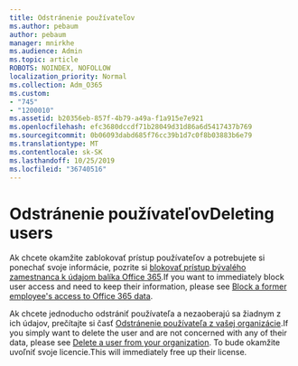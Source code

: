 ```yaml
---
title: Odstránenie používateľov
ms.author: pebaum
author: pebaum
manager: mnirkhe
ms.audience: Admin
ms.topic: article
ROBOTS: NOINDEX, NOFOLLOW
localization_priority: Normal
ms.collection: Adm_O365
ms.custom:
- "745"
- "1200010"
ms.assetid: b20356eb-857f-4b79-a49a-f1a915e7e921
ms.openlocfilehash: efc3680dccdf71b28049d31d86a6d5417437b769
ms.sourcegitcommit: 0b06093dabd685f76cc39b1d7c0f8b03883b6e79
ms.translationtype: MT
ms.contentlocale: sk-SK
ms.lasthandoff: 10/25/2019
ms.locfileid: "36740516"
---
```

# <a name="deleting-users"></a><span data-ttu-id="e6787-102">Odstránenie používateľov</span><span class="sxs-lookup"><span data-stu-id="e6787-102">Deleting users</span></span>

<span data-ttu-id="e6787-103">Ak chcete okamžite zablokovať prístup používateľov a potrebujete si ponechať svoje informácie, pozrite si [blokovať prístup bývalého zamestnanca k údajom balíka Office 365](https://docs.microsoft.com/office365/admin/add-users/remove-former-employee#block-a-former-employees-access-to-office-365-data).</span><span class="sxs-lookup"><span data-stu-id="e6787-103">If you want to immediately block user access and need to keep their information, please see [Block a former employee's access to Office 365 data](https://docs.microsoft.com/office365/admin/add-users/remove-former-employee#block-a-former-employees-access-to-office-365-data).</span></span>
  
<span data-ttu-id="e6787-104">Ak chcete jednoducho odstrániť používateľa a nezaoberajú sa žiadnym z ich údajov, prečítajte si časť [Odstránenie používateľa z vašej organizácie](https://docs.microsoft.com/office365/admin/add-users/delete-a-user).</span><span class="sxs-lookup"><span data-stu-id="e6787-104">If you simply want to delete the user and are not concerned with any of their data, please see [Delete a user from your organization](https://docs.microsoft.com/office365/admin/add-users/delete-a-user).</span></span> <span data-ttu-id="e6787-105">To bude okamžite uvoľniť svoje licencie.</span><span class="sxs-lookup"><span data-stu-id="e6787-105">This will immediately free up their license.</span></span>
  